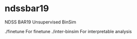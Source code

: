 # ndssbar19

NDSS BAR19 Unsupervised BinSim

./finetune For finetune
./inter-binsim For interpretable analysis